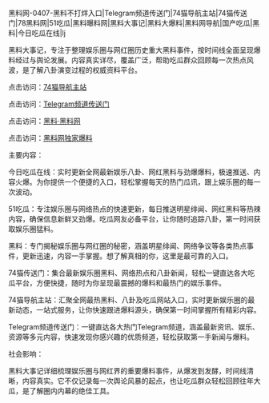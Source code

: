 #
黑料网-0407-黑料不打烊入口|Telegram频道传送门|74猫导航主站|74猫传送门|78黑料网|51吃瓜|黑料曝料网|黑料大事记|黑料大爆料|黑料网导航|国产吃瓜|黑料|今日吃瓜在线|lj

黑料大事记，专注于整理娱乐圈与网红圈历史重大黑料事件，按时间线全面呈现爆料经过与舆论发展。内容真实详尽，覆盖广泛，帮助吃瓜群众回顾每一次热点风波，是了解八卦演变过程的权威资料平台。


点击访问：<a href="https://74mao.com/">74猫导航主站</a>

点击访问：<a href="https://74mao.com/">Telegram频道传送门</a>

点击访问：<a href="https://qfwfg.pages.dev/">黑料·黑料网</a>

点击访问：<a href="https://ert-6he.pages.dev/">黑料网独家爆料</a>


主要内容：

今日吃瓜在线：实时更新全网最新娱乐八卦、网红黑料与劲爆爆料，极速推送、内容火爆。为你提供一个便捷的入口，轻松掌握每天的热门瓜讯，跟上娱乐圈的每一次波动。

51吃瓜：专注娱乐圈与网络热点的快速更新，每日推送明星绯闻、网红黑料等热辣内容，确保信息新鲜又劲爆。吃瓜网友必备平台，让你随时追踪八卦，第一时间获取娱乐圈猛料。

黑料：专门揭秘娱乐圈与网红圈的秘密，涵盖明星绯闻、网络争议等各类热点事件，更新迅速，内容一手掌握。想了解真相的你，这里是最可靠的入口。

74猫传送门：集合最新娱乐圈黑料、网络热点和八卦新闻，轻松一键直达各大吃瓜平台，方便快捷，随时为你呈现最震撼的爆料和最热门的娱乐事件。

74猫导航主站：汇聚全网最热黑料、八卦及吃瓜网站入口，实时更新娱乐圈的最新动态，一站式服务，让你快速跟进爆料源头，确保第一时间掌握所有精彩内容。

Telegram频道传送门：一键直达各大热门Telegram频道，涵盖最新资讯、娱乐、资源等多元内容，快速发现你感兴趣的优质频道，轻松获取第一手新闻与爆料。

社会影响：

黑料大事记详细梳理娱乐圈与网红界的重要爆料事件，从爆发到发酵，时间线清晰，内容真实。它不仅记录每一次舆论风暴的起点，也让吃瓜群众轻松回顾往年大瓜，是了解圈内内幕的绝佳工具。

<span style="display:none;">[Canonical link](）</span>
